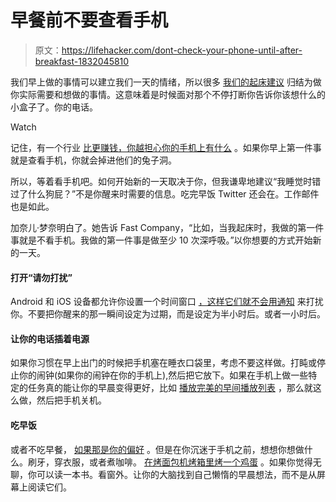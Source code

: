 # 早餐前不要查看手机

> 原文：<https://lifehacker.com/dont-check-your-phone-until-after-breakfast-1832045810>

我们早上做的事情可以建立我们一天的情绪，所以很多 [我们的起床建议](https://lifehacker.com/c/wake-up-week) 归结为做你实际需要和想做的事情。这意味着是时候面对那个不停打断你告诉你该想什么的小盒子了。你的电话。

Watch

记住，有一个行业 [比更赚钱，你越担心你的手机上有什么](https://lifehacker.com/your-notifications-are-lying-to-you-1829334172#_ga=2.140944500.710299402.1548419272-2127637903.1532515930) 。如果你早上第一件事就是查看手机，你就会掉进他们的兔子洞。

所以，等着看手机吧。如何开始新的一天取决于你，但我谦卑地建议“我睡觉时错过了什么狗屁？”不是你醒来时需要的信息。吃完早饭 Twitter 还会在。工作邮件也是如此。

加奈儿·梦奈明白了。她告诉 Fast Company，“比如，当我起床时，我做的第一件事就是不看手机。我做的第一件事是做至少 10 次深呼吸。”以你想要的方式开始新的一天。

#### 打开“请勿打扰”

Android 和 iOS 设备都允许你设置一个时间窗口 [，这样它们就不会用通知](https://lifehacker.com/turn-on-do-not-disturb-during-the-day-to-be-more-produc-1823105590) 来打扰你。不要把你醒来的那一瞬间设定为过期，而是设定为半小时后。或者一小时后。

#### 让你的电话插着电源

如果你习惯在早上出门的时候把手机塞在睡衣口袋里，考虑不要这样做。打盹或停止你的闹钟(如果你的闹钟在你的手机上),然后把它放下。如果在手机上做一些特定的任务真的能让你的早晨变得更好，比如 [播放完美的早间播放列表](https://lifehacker.com/wake-up-with-our-two-new-morning-playlists-1831882069) ，那么就这么做，然后把手机关机。

#### 吃早饭

或者不吃早餐， [如果那是你的偏好](https://vitals.lifehacker.com/do-you-really-need-to-eat-breakfast-1831948560) 。但是在你沉迷于手机之前，想想你想做什么。刷牙，穿衣服，或者煮咖啡。 [在烤面包机烤箱里烤一个鸡蛋](https://skillet.lifehacker.com/how-to-bake-an-egg-in-your-toaster-oven-1832024776) 。如果你觉得无聊，你可以读一本书。看窗外。让你的大脑找到自己懒惰的早晨想法，而不是从屏幕上阅读它们。